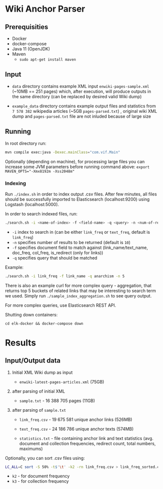 # Wiki Anchor Parser

## Prerequisities

- Docker
- docker-compose
- Java 11 (OpenJDK)
- Maven
    - `sudo apt-get install maven`

## Input

- `data` directory contains example XML input `enwiki-pages-sample.xml` (~10MB == 251 pages)
  which, after execution, will produce outputs in the same directory 
  (can be replaced by desired valid Wiki dump)

- `example_data` directory contains example output files and statistics from
  `7 578 382` wikipedia articles (~5GB `pages-parsed.txt`) , original wiki XML dump and
  `pages-parsed.txt` file are not inluded because of large size
  
## Running

In root directory run:

```bash
mvn compile exec:java -Dexec.mainClass="com.vif.Main"
```

Optionally (depending on machine), for processing large files you can increase some JVM parameters before running command above:
`export MAVEN_OPTS="-Xmx8192m -Xss2048m"`

### Indexing

Run `./index.sh` in order to index output .csv files. After few minutes, all files should
be successfully imported to Elasticsearch (localhost:9200) using Logstash (localhost:5000). 

In order to search indexed files, run: 
```bash
./search.sh -i <name-of-index> -f <field-name> -q <query> -n <num-of-result>
```

- `-i` index to search in (can be either `link_freq` or `text_freq`, default is `link_freq`)
- `-n` specifies number of results to be returned (default is `10`)
- `-f` specifies document field to match against (link_name/text_name, doc_freq, col_freq, is_redirect (only for links))
- `-q` specifies query that should be matched

Example:
```bash
./search.sh -i link_freq -f link_name -q anarchism -n 5
```

There is also an example curl for more complex query - aggregation, that returns top 5 buckets of related links that may be
interesting to search term we used. Simply run `./sample_index_aggregation.sh` to see query output.

For more complex queries, use Elasticsearch REST API. 

Shutting down containers: 
```
cd elk-docker && docker-compose down
```

# Results

## Input/Output data

1) Initial XML Wiki dump as input

    - `enwiki-latest-pages-articles.xml` (75GB)
  
2) after parsing of initial XML 

    - `sample.txt` - 16 388 705 pages (11GB)

3) after parsing of `sample.txt`

    - `link_freq.csv` - 19 675 581 unique anchor links (526MB)

    - `text_freq.csv` - 24 186 786 unique anchor texts (574MB)

    - `statistics.txt` - file containing anchor link and text statistics 
(avg. document and collection frequencies, redirect count, total numbers, maximums)

Optionally, you can sort .csv files using: 

```bash
LC_ALL=C sort -S 50% -t$'\t' -k2 -rn link_freq.csv > link_freq_sorted.csv
```

- `k2` - for document frequency
- `k3` - for collection frequency
